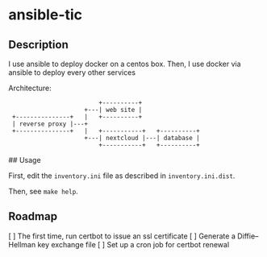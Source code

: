# ansible-tic

## Description

I use ansible to deploy docker on a centos box.
Then, I use docker via ansible to deploy every other services

Architecture:
```
                         +----------+
                     +---| web site |
 +---------------+   |   +----------+
 | reverse proxy |---+
 +---------------+   |   +-----------+   +----------+
                     +---| nextcloud |---| database |
                         +-----------+   +----------+
```

## Usage

First, edit the `inventory.ini` file as described in `inventory.ini.dist`.

Then, see `make help`.

## Roadmap

[ ] The first time, run certbot to issue an ssl certificate
[ ] Generate a Diffie–Hellman key exchange file
[ ] Set up a cron job for certbot renewal
